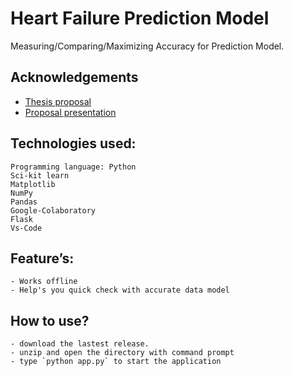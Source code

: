 # Heart Failure Prediction Model

Measuring/Comparing/Maximizing Accuracy for Prediction Model.


## Acknowledgements

 - [Thesis proposal](https://docs.google.com/document/d/1IQe3Nw3bk4S1EnBnp0eftJC5aFsVZTyO/edit?usp=sharing&ouid=107669986898554544562&rtpof=true&sd=true)
 - [Proposal presentation](https://docs.google.com/presentation/d/1bidV-TzWJBCFlaJJP6e8bWn1TNmrG0Xx/edit?usp=sharing&ouid=107669986898554544562&rtpof=true&sd=true)

## Technologies used:
    Programming language: Python
    Sci-kit learn
    Matplotlib
    NumPy
    Pandas
    Google-Colaboratory
    Flask
    Vs-Code

## Feature’s:
    - Works offline
    - Help's you quick check with accurate data model

## How to use?
    - download the lastest release.
    - unzip and open the directory with command prompt
    - type `python app.py` to start the application 

